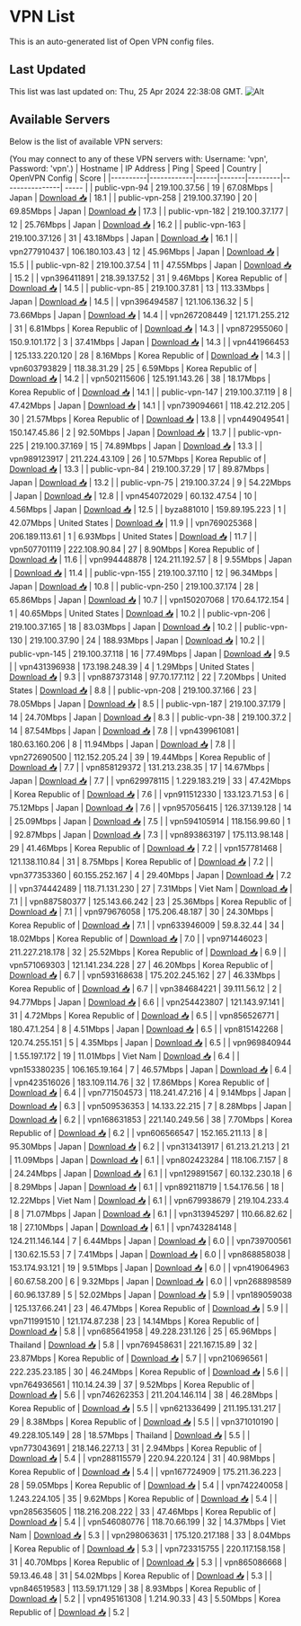 # VPN List

This is an auto-generated list of Open VPN config files.

## Last Updated

This list was last updated on: Thu, 25 Apr 2024 22:38:08 GMT.
![Alt](https://repobeats.axiom.co/api/embed/186b98318ef1479477931607c1ad7d823f12451f.svg "Repobeats analytics image")

## Available Servers

Below is the list of available VPN servers:

(You may connect to any of these VPN servers with: Username: 'vpn', Password: 'vpn'.)
| Hostname | IP Address | Ping | Speed | Country | OpenVPN Config | Score |
|----------|------------|------|-------|---------|----------------| ----- |
| public-vpn-94 | 219.100.37.56 | 19 | 67.08Mbps | Japan | [Download 📥](./configs/server_0_JP.ovpn) | 18.1 |
| public-vpn-258 | 219.100.37.190 | 20 | 69.85Mbps | Japan | [Download 📥](./configs/server_1_JP.ovpn) | 17.3 |
| public-vpn-182 | 219.100.37.177 | 12 | 25.76Mbps | Japan | [Download 📥](./configs/server_2_JP.ovpn) | 16.2 |
| public-vpn-163 | 219.100.37.126 | 31 | 43.18Mbps | Japan | [Download 📥](./configs/server_3_JP.ovpn) | 16.1 |
| vpn277910437 | 106.180.103.43 | 12 | 45.96Mbps | Japan | [Download 📥](./configs/server_4_JP.ovpn) | 15.5 |
| public-vpn-82 | 219.100.37.54 | 11 | 47.55Mbps | Japan | [Download 📥](./configs/server_5_JP.ovpn) | 15.2 |
| vpn396411891 | 218.39.137.52 | 31 | 9.46Mbps | Korea Republic of | [Download 📥](./configs/server_6_KR.ovpn) | 14.5 |
| public-vpn-85 | 219.100.37.81 | 13 | 113.33Mbps | Japan | [Download 📥](./configs/server_7_JP.ovpn) | 14.5 |
| vpn396494587 | 121.106.136.32 | 5 | 73.66Mbps | Japan | [Download 📥](./configs/server_8_JP.ovpn) | 14.4 |
| vpn267208449 | 121.171.255.212 | 31 | 6.81Mbps | Korea Republic of | [Download 📥](./configs/server_9_KR.ovpn) | 14.3 |
| vpn872955060 | 150.9.101.172 | 3 | 37.41Mbps | Japan | [Download 📥](./configs/server_10_JP.ovpn) | 14.3 |
| vpn441966453 | 125.133.220.120 | 28 | 8.16Mbps | Korea Republic of | [Download 📥](./configs/server_11_KR.ovpn) | 14.3 |
| vpn603793829 | 118.38.31.29 | 25 | 6.59Mbps | Korea Republic of | [Download 📥](./configs/server_12_KR.ovpn) | 14.2 |
| vpn502115606 | 125.191.143.26 | 38 | 18.17Mbps | Korea Republic of | [Download 📥](./configs/server_13_KR.ovpn) | 14.1 |
| public-vpn-147 | 219.100.37.119 | 8 | 47.42Mbps | Japan | [Download 📥](./configs/server_14_JP.ovpn) | 14.1 |
| vpn739094661 | 118.42.212.205 | 30 | 21.57Mbps | Korea Republic of | [Download 📥](./configs/server_15_KR.ovpn) | 13.8 |
| vpn449049541 | 150.147.45.86 | 2 | 92.50Mbps | Japan | [Download 📥](./configs/server_16_JP.ovpn) | 13.7 |
| public-vpn-225 | 219.100.37.169 | 15 | 74.89Mbps | Japan | [Download 📥](./configs/server_17_JP.ovpn) | 13.3 |
| vpn989123917 | 211.224.43.109 | 26 | 10.57Mbps | Korea Republic of | [Download 📥](./configs/server_18_KR.ovpn) | 13.3 |
| public-vpn-84 | 219.100.37.29 | 17 | 89.87Mbps | Japan | [Download 📥](./configs/server_19_JP.ovpn) | 13.2 |
| public-vpn-75 | 219.100.37.24 | 9 | 54.22Mbps | Japan | [Download 📥](./configs/server_20_JP.ovpn) | 12.8 |
| vpn454072029 | 60.132.47.54 | 10 | 4.56Mbps | Japan | [Download 📥](./configs/server_21_JP.ovpn) | 12.5 |
| byza881010 | 159.89.195.223 | 1 | 42.07Mbps | United States | [Download 📥](./configs/server_22_US.ovpn) | 11.9 |
| vpn769025368 | 206.189.113.61 | 1 | 6.93Mbps | United States | [Download 📥](./configs/server_23_US.ovpn) | 11.7 |
| vpn507701119 | 222.108.90.84 | 27 | 8.90Mbps | Korea Republic of | [Download 📥](./configs/server_24_KR.ovpn) | 11.6 |
| vpn994448878 | 124.211.192.57 | 8 | 9.55Mbps | Japan | [Download 📥](./configs/server_25_JP.ovpn) | 11.4 |
| public-vpn-155 | 219.100.37.110 | 12 | 96.34Mbps | Japan | [Download 📥](./configs/server_26_JP.ovpn) | 10.8 |
| public-vpn-250 | 219.100.37.174 | 28 | 65.86Mbps | Japan | [Download 📥](./configs/server_27_JP.ovpn) | 10.7 |
| vpn150207068 | 170.64.172.154 | 1 | 40.65Mbps | United States | [Download 📥](./configs/server_28_US.ovpn) | 10.2 |
| public-vpn-206 | 219.100.37.165 | 18 | 83.03Mbps | Japan | [Download 📥](./configs/server_29_JP.ovpn) | 10.2 |
| public-vpn-130 | 219.100.37.90 | 24 | 188.93Mbps | Japan | [Download 📥](./configs/server_30_JP.ovpn) | 10.2 |
| public-vpn-145 | 219.100.37.118 | 16 | 77.49Mbps | Japan | [Download 📥](./configs/server_31_JP.ovpn) | 9.5 |
| vpn431396938 | 173.198.248.39 | 4 | 1.29Mbps | United States | [Download 📥](./configs/server_32_US.ovpn) | 9.3 |
| vpn887373148 | 97.70.177.112 | 22 | 7.20Mbps | United States | [Download 📥](./configs/server_33_US.ovpn) | 8.8 |
| public-vpn-208 | 219.100.37.166 | 23 | 78.05Mbps | Japan | [Download 📥](./configs/server_34_JP.ovpn) | 8.5 |
| public-vpn-187 | 219.100.37.179 | 14 | 24.70Mbps | Japan | [Download 📥](./configs/server_35_JP.ovpn) | 8.3 |
| public-vpn-38 | 219.100.37.2 | 14 | 87.54Mbps | Japan | [Download 📥](./configs/server_36_JP.ovpn) | 7.8 |
| vpn439961081 | 180.63.160.206 | 8 | 11.94Mbps | Japan | [Download 📥](./configs/server_37_JP.ovpn) | 7.8 |
| vpn272690500 | 112.152.205.24 | 39 | 19.44Mbps | Korea Republic of | [Download 📥](./configs/server_38_KR.ovpn) | 7.7 |
| vpn858129372 | 131.213.238.35 | 17 | 14.67Mbps | Japan | [Download 📥](./configs/server_39_JP.ovpn) | 7.7 |
| vpn629978115 | 1.229.183.219 | 33 | 47.42Mbps | Korea Republic of | [Download 📥](./configs/server_40_KR.ovpn) | 7.6 |
| vpn911512330 | 133.123.71.53 | 6 | 75.12Mbps | Japan | [Download 📥](./configs/server_41_JP.ovpn) | 7.6 |
| vpn957056415 | 126.37.139.128 | 14 | 25.09Mbps | Japan | [Download 📥](./configs/server_42_JP.ovpn) | 7.5 |
| vpn594105914 | 118.156.99.60 | 1 | 92.87Mbps | Japan | [Download 📥](./configs/server_43_JP.ovpn) | 7.3 |
| vpn893863197 | 175.113.98.148 | 29 | 41.46Mbps | Korea Republic of | [Download 📥](./configs/server_44_KR.ovpn) | 7.2 |
| vpn157781468 | 121.138.110.84 | 31 | 8.75Mbps | Korea Republic of | [Download 📥](./configs/server_45_KR.ovpn) | 7.2 |
| vpn377353360 | 60.155.252.167 | 4 | 29.40Mbps | Japan | [Download 📥](./configs/server_46_JP.ovpn) | 7.2 |
| vpn374442489 | 118.71.131.230 | 27 | 7.31Mbps | Viet Nam | [Download 📥](./configs/server_47_VN.ovpn) | 7.1 |
| vpn887580377 | 125.143.66.242 | 23 | 25.36Mbps | Korea Republic of | [Download 📥](./configs/server_48_KR.ovpn) | 7.1 |
| vpn979676058 | 175.206.48.187 | 30 | 24.30Mbps | Korea Republic of | [Download 📥](./configs/server_49_KR.ovpn) | 7.1 |
| vpn633946009 | 59.8.32.44 | 34 | 18.02Mbps | Korea Republic of | [Download 📥](./configs/server_50_KR.ovpn) | 7.0 |
| vpn971446023 | 211.227.218.178 | 32 | 25.52Mbps | Korea Republic of | [Download 📥](./configs/server_51_KR.ovpn) | 6.9 |
| vpn571069303 | 121.141.234.228 | 27 | 46.20Mbps | Korea Republic of | [Download 📥](./configs/server_52_KR.ovpn) | 6.7 |
| vpn593168638 | 175.202.245.162 | 27 | 46.33Mbps | Korea Republic of | [Download 📥](./configs/server_53_KR.ovpn) | 6.7 |
| vpn384684221 | 39.111.56.12 | 2 | 94.77Mbps | Japan | [Download 📥](./configs/server_54_JP.ovpn) | 6.6 |
| vpn254423807 | 121.143.97.141 | 31 | 4.72Mbps | Korea Republic of | [Download 📥](./configs/server_55_KR.ovpn) | 6.5 |
| vpn856526771 | 180.47.1.254 | 8 | 4.51Mbps | Japan | [Download 📥](./configs/server_56_JP.ovpn) | 6.5 |
| vpn815142268 | 120.74.255.151 | 5 | 4.35Mbps | Japan | [Download 📥](./configs/server_57_JP.ovpn) | 6.5 |
| vpn969840944 | 1.55.197.172 | 19 | 11.01Mbps | Viet Nam | [Download 📥](./configs/server_58_VN.ovpn) | 6.4 |
| vpn153380235 | 106.165.19.164 | 7 | 46.57Mbps | Japan | [Download 📥](./configs/server_59_JP.ovpn) | 6.4 |
| vpn423516026 | 183.109.114.76 | 32 | 17.86Mbps | Korea Republic of | [Download 📥](./configs/server_60_KR.ovpn) | 6.4 |
| vpn771504573 | 118.241.47.216 | 4 | 9.14Mbps | Japan | [Download 📥](./configs/server_61_JP.ovpn) | 6.3 |
| vpn509536353 | 14.133.22.215 | 7 | 8.28Mbps | Japan | [Download 📥](./configs/server_62_JP.ovpn) | 6.2 |
| vpn168631853 | 221.140.249.56 | 38 | 7.70Mbps | Korea Republic of | [Download 📥](./configs/server_63_KR.ovpn) | 6.2 |
| vpn606566547 | 152.165.211.13 | 8 | 95.30Mbps | Japan | [Download 📥](./configs/server_64_JP.ovpn) | 6.2 |
| vpn313413917 | 61.213.21.213 | 21 | 11.09Mbps | Japan | [Download 📥](./configs/server_65_JP.ovpn) | 6.1 |
| vpn802423284 | 118.106.7.157 | 8 | 24.24Mbps | Japan | [Download 📥](./configs/server_66_JP.ovpn) | 6.1 |
| vpn129891567 | 60.132.230.18 | 6 | 8.29Mbps | Japan | [Download 📥](./configs/server_67_JP.ovpn) | 6.1 |
| vpn892118719 | 1.54.176.56 | 18 | 12.22Mbps | Viet Nam | [Download 📥](./configs/server_68_VN.ovpn) | 6.1 |
| vpn679938679 | 219.104.233.4 | 8 | 71.07Mbps | Japan | [Download 📥](./configs/server_69_JP.ovpn) | 6.1 |
| vpn313945297 | 110.66.82.62 | 18 | 27.10Mbps | Japan | [Download 📥](./configs/server_70_JP.ovpn) | 6.1 |
| vpn743284148 | 124.211.146.144 | 7 | 6.44Mbps | Japan | [Download 📥](./configs/server_71_JP.ovpn) | 6.0 |
| vpn739700561 | 130.62.15.53 | 7 | 7.41Mbps | Japan | [Download 📥](./configs/server_72_JP.ovpn) | 6.0 |
| vpn868858038 | 153.174.93.121 | 19 | 9.51Mbps | Japan | [Download 📥](./configs/server_73_JP.ovpn) | 6.0 |
| vpn419064963 | 60.67.58.200 | 6 | 9.32Mbps | Japan | [Download 📥](./configs/server_74_JP.ovpn) | 6.0 |
| vpn268898589 | 60.96.137.89 | 5 | 52.02Mbps | Japan | [Download 📥](./configs/server_75_JP.ovpn) | 5.9 |
| vpn189059038 | 125.137.66.241 | 23 | 46.47Mbps | Korea Republic of | [Download 📥](./configs/server_76_KR.ovpn) | 5.9 |
| vpn711991510 | 121.174.87.238 | 23 | 14.14Mbps | Korea Republic of | [Download 📥](./configs/server_77_KR.ovpn) | 5.8 |
| vpn685641958 | 49.228.231.126 | 25 | 65.96Mbps | Thailand | [Download 📥](./configs/server_78_TH.ovpn) | 5.8 |
| vpn769458631 | 221.167.15.89 | 32 | 23.87Mbps | Korea Republic of | [Download 📥](./configs/server_79_KR.ovpn) | 5.7 |
| vpn210696561 | 222.235.23.185 | 30 | 46.24Mbps | Korea Republic of | [Download 📥](./configs/server_80_KR.ovpn) | 5.6 |
| vpn764936561 | 110.14.24.39 | 37 | 9.52Mbps | Korea Republic of | [Download 📥](./configs/server_81_KR.ovpn) | 5.6 |
| vpn746262353 | 211.204.146.114 | 38 | 46.28Mbps | Korea Republic of | [Download 📥](./configs/server_82_KR.ovpn) | 5.5 |
| vpn621336499 | 211.195.131.217 | 29 | 8.38Mbps | Korea Republic of | [Download 📥](./configs/server_83_KR.ovpn) | 5.5 |
| vpn371010190 | 49.228.105.149 | 28 | 18.57Mbps | Thailand | [Download 📥](./configs/server_84_TH.ovpn) | 5.5 |
| vpn773043691 | 218.146.227.13 | 31 | 2.94Mbps | Korea Republic of | [Download 📥](./configs/server_85_KR.ovpn) | 5.4 |
| vpn288115579 | 220.94.220.124 | 31 | 40.98Mbps | Korea Republic of | [Download 📥](./configs/server_86_KR.ovpn) | 5.4 |
| vpn167724909 | 175.211.36.223 | 28 | 59.05Mbps | Korea Republic of | [Download 📥](./configs/server_87_KR.ovpn) | 5.4 |
| vpn742240058 | 1.243.224.105 | 35 | 9.62Mbps | Korea Republic of | [Download 📥](./configs/server_88_KR.ovpn) | 5.4 |
| vpn285635605 | 118.216.208.222 | 33 | 47.46Mbps | Korea Republic of | [Download 📥](./configs/server_89_KR.ovpn) | 5.4 |
| vpn546080776 | 118.70.66.199 | 32 | 14.37Mbps | Viet Nam | [Download 📥](./configs/server_90_VN.ovpn) | 5.3 |
| vpn298063631 | 175.120.217.188 | 33 | 8.04Mbps | Korea Republic of | [Download 📥](./configs/server_91_KR.ovpn) | 5.3 |
| vpn723315755 | 220.117.158.158 | 31 | 40.70Mbps | Korea Republic of | [Download 📥](./configs/server_92_KR.ovpn) | 5.3 |
| vpn865086668 | 59.13.46.48 | 31 | 54.02Mbps | Korea Republic of | [Download 📥](./configs/server_93_KR.ovpn) | 5.3 |
| vpn846519583 | 113.59.171.129 | 38 | 8.93Mbps | Korea Republic of | [Download 📥](./configs/server_94_KR.ovpn) | 5.2 |
| vpn495161308 | 1.214.90.33 | 43 | 5.50Mbps | Korea Republic of | [Download 📥](./configs/server_95_KR.ovpn) | 5.2 |
